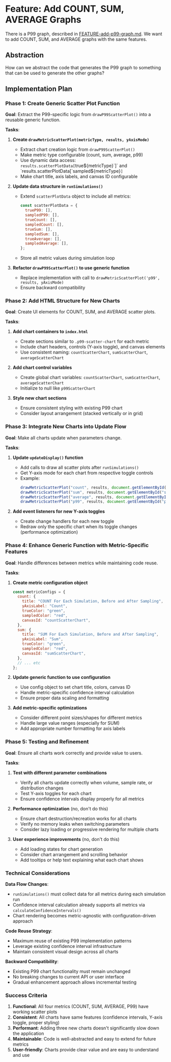 # Feature: Add COUNT, SUM, AVERAGE Graphs

There is a P99 graph, described in [FEATURE-add-p99-graph.md](FEATURE-add-p99-graph.md). We want to add COUNT, SUM, and AVERAGE graphs with the same features.

## Abstraction

How can we abstract the code that generates the P99 graph to something that can be used to generate the other graphs?

## Implementation Plan

### Phase 1: Create Generic Scatter Plot Function

**Goal**: Extract the P99-specific logic from `drawP99ScatterPlot()` into a reusable generic function.

**Tasks**:

1. **Create `drawMetricScatterPlot(metricType, results, yAxisMode)`**

   - Extract chart creation logic from `drawP99ScatterPlot()`
   - Make metric type configurable (count, sum, average, p99)
   - Use dynamic data access: `results.scatterPlotData[`true${metricType}`]` and `results.scatterPlotData[`sampled${metricType}`]`
   - Make chart title, axis labels, and canvas ID configurable

2. **Update data structure in `runSimulations()`**

   - Extend `scatterPlotData` object to include all metrics:
     ```javascript
     const scatterPlotData = {
       trueP99: [],
       sampledP99: [],
       trueCount: [],
       sampledCount: [],
       trueSum: [],
       sampledSum: [],
       trueAverage: [],
       sampledAverage: [],
     };
     ```
   - Store all metric values during simulation loop

3. **Refactor `drawP99ScatterPlot()` to use generic function**
   - Replace implementation with call to `drawMetricScatterPlot('p99', results, yAxisMode)`
   - Ensure backward compatibility

### Phase 2: Add HTML Structure for New Charts

**Goal**: Create UI elements for COUNT, SUM, and AVERAGE scatter plots.

**Tasks**:

1. **Add chart containers to `index.html`**

   - Create sections similar to `.p99-scatter-chart` for each metric
   - Include chart headers, controls (Y-axis toggle), and canvas elements
   - Use consistent naming: `countScatterChart`, `sumScatterChart`, `averageScatterChart`

2. **Add chart control variables**

   - Create global chart variables: `countScatterChart`, `sumScatterChart`, `averageScatterChart`
   - Initialize to null like `p99ScatterChart`

3. **Style new chart sections**
   - Ensure consistent styling with existing P99 chart
   - Consider layout arrangement (stacked vertically or in grid)

### Phase 3: Integrate New Charts into Update Flow

**Goal**: Make all charts update when parameters change.

**Tasks**:

1. **Update `updateDisplay()` function**

   - Add calls to draw all scatter plots after `runSimulations()`
   - Get Y-axis mode for each chart from respective toggle controls
   - Example:
     ```javascript
     drawMetricScatterPlot("count", results, document.getElementById("countYAxisToggle").value);
     drawMetricScatterPlot("sum", results, document.getElementById("sumYAxisToggle").value);
     drawMetricScatterPlot("average", results, document.getElementById("averageYAxisToggle").value);
     drawMetricScatterPlot("p99", results, document.getElementById("p99YAxisToggle").value);
     ```

2. **Add event listeners for new Y-axis toggles**
   - Create change handlers for each new toggle
   - Redraw only the specific chart when its toggle changes (performance optimization)

### Phase 4: Enhance Generic Function with Metric-Specific Features

**Goal**: Handle differences between metrics while maintaining code reuse.

**Tasks**:

1. **Create metric configuration object**

   ```javascript
   const metricConfigs = {
     count: {
       title: "COUNT For Each Simulation, Before and After Sampling",
       yAxisLabel: "Count",
       trueColor: "green",
       sampledColor: "red",
       canvasId: "countScatterChart",
     },
     sum: {
       title: "SUM For Each Simulation, Before and After Sampling",
       yAxisLabel: "Sum",
       trueColor: "green",
       sampledColor: "red",
       canvasId: "sumScatterChart",
     },
     // ... etc
   };
   ```

2. **Update generic function to use configuration**

   - Use config object to set chart title, colors, canvas ID
   - Handle metric-specific confidence interval calculation
   - Ensure proper data scaling and formatting

3. **Add metric-specific optimizations**
   - Consider different point sizes/shapes for different metrics
   - Handle large value ranges (especially for SUM)
   - Add appropriate number formatting for axis labels

### Phase 5: Testing and Refinement

**Goal**: Ensure all charts work correctly and provide value to users.

**Tasks**:

1. **Test with different parameter combinations**

   - Verify all charts update correctly when volume, sample rate, or distribution changes
   - Test Y-axis toggles for each chart
   - Ensure confidence intervals display properly for all metrics

2. **Performance optimization** (no, don't do this)

   - Ensure chart destruction/recreation works for all charts
   - Verify no memory leaks when switching parameters
   - Consider lazy loading or progressive rendering for multiple charts

3. **User experience improvements** (no, don't do this)
   - Add loading states for chart generation
   - Consider chart arrangement and scrolling behavior
   - Add tooltips or help text explaining what each chart shows

### Technical Considerations

**Data Flow Changes**:

- `runSimulations()` must collect data for all metrics during each simulation run
- Confidence interval calculation already supports all metrics via `calculateConfidenceIntervals()`
- Chart rendering becomes metric-agnostic with configuration-driven approach

**Code Reuse Strategy**:

- Maximum reuse of existing P99 implementation patterns
- Leverage existing confidence interval infrastructure
- Maintain consistent visual design across all charts

**Backward Compatibility**:

- Existing P99 chart functionality must remain unchanged
- No breaking changes to current API or user interface
- Gradual enhancement approach allows incremental testing

### Success Criteria

1. **Functional**: All four metrics (COUNT, SUM, AVERAGE, P99) have working scatter plots
2. **Consistent**: All charts have same features (confidence intervals, Y-axis toggle, proper styling)
3. **Performant**: Adding three new charts doesn't significantly slow down the application
4. **Maintainable**: Code is well-abstracted and easy to extend for future metrics
5. **User-friendly**: Charts provide clear value and are easy to understand and use
